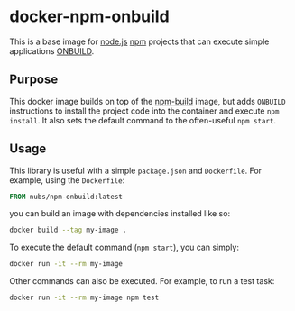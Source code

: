 # docker-npm-onbuild
This is a base image for [node.js][node.js] [npm][npm] projects that can
execute simple applications [ONBUILD][ONBUILD].

## Purpose
This docker image builds on top of the [npm-build][npm-build] image, but adds
`ONBUILD` instructions to install the project code into the container and
execute `npm install`.  It also sets the default command to the often-useful
`npm start`.

## Usage
This library is useful with a simple `package.json` and `Dockerfile`.
For example, using the `Dockerfile`:

```dockerfile
FROM nubs/npm-onbuild:latest
```

you can build an image with dependencies installed like so:

```bash
docker build --tag my-image .
```

To execute the default command (`npm start`), you can simply:

```bash
docker run -it --rm my-image
```

Other commands can also be executed.  For example, to run a test task:

```bash
docker run -it --rm my-image npm test
```

[node.js]: http://nodejs.org/
[npm]: https://www.npmjs.org/
[ONBUILD]: https://docs.docker.com/reference/builder/#onbuild
[npm-build]: https://github.com/nubs/docker-npm-build
